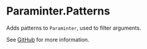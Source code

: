 # Paraminter.Patterns

Adds patterns to `Paraminter`, used to filter arguments.

See [GitHub](https://github.com/Paraminter/Paraminter.Patterns) for more information.